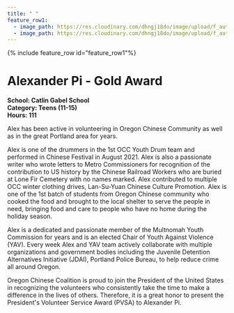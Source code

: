 ```yaml
---
title: " "
feature_row1:
  - image_path: https://res.cloudinary.com/dhngj18do/image/upload/f_auto,q_auto/v1/images/pvsa/2023_Alexander_Pi
  - image_path: https://res.cloudinary.com/dhngj18do/image/upload/f_auto,q_auto/v1/images/activities/year_2023
---
```


{% include feature_row id="feature_row1"%}

# Alexander Pi - Gold Award

**School: Catlin Gabel School**  
**Category: Teens (11-15)**  
**Hours: 111**  

Alex has been active in volunteering in Oregon Chinese Community as well as in the great Portland area for years.

Alex is one of the drummers in the 1st OCC Youth Drum team and performed in Chinese Festival in August 2021. Alex is also a passionate writer who wrote letters to Metro Commissioners for recognition of the contribution to US history by the Chinese Railroad Workers who are buried at Lone Fir Cemetery with no names marked. Alex contributed to multiple OCC winter clothing drives, Lan-Su-Yuan Chinese Culture Promotion. Alex is one of the 1st batch of students from Oregon Chinese community who cooked the food and brought to the local shelter to serve the people in need, bringing food and care to people who have no home during the holiday season.

Alex is a dedicated and passionate member of the Multnomah Youth Commission for years and is an elected Chair of Youth Against Violence (YAV). Every week Alex and YAV team actively collaborate with multiple organizations and government bodies including the Juvenile Detention Alternatives Initiative (JDAI), Portland Police Bureau, to help reduce crime all around Oregon.

Oregon Chinese Coalition is proud to join the President of the United States in recognizing the volunteers who consistently take the time to make a difference in the lives of others. Therefore, it is a great honor to present the President's Volunteer Service Award (PVSA) to Alexander Pi.

